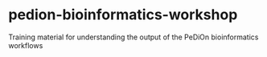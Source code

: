 # pedion-bioinformatics-workshop
Training material for understanding the output of the PeDiOn bioinformatics workflows
